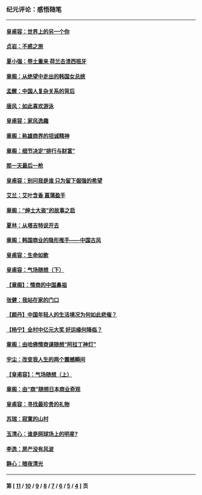 ### 纪元评论：感悟随笔
---
#### [皇甫容：世界上的另一个你](../../pages/nsc1035/n4178771.md) 
#### [贞岩：不惑之旅](../../pages/nsc1035/n4178760.md) 
#### [夏小强：卷土重来 荷兰击溃西班牙](../../pages/nsc1035/n4177941.md) 
#### [章阁：从绝望中走出的韩国女总统](../../pages/nsc1035/n4177739.md) 
#### [孟醒：中国人复杂关系的背后](../../pages/nsc1035/n4177508.md) 
#### [唐风：如此喜欢游泳](../../pages/nsc1035/n4176715.md) 
#### [皇甫容：家风逸趣](../../pages/nsc1035/n4175519.md) 
#### [章阁：称雄商界的坦诚精神](../../pages/nsc1035/n4175498.md) 
#### [章阁：细节决定“排行与财富”](../../pages/nsc1035/n4171188.md) 
#### [那一天最后一枪](../../pages/nsc1035/n4170426.md) 
#### [皇甫容：别问我是谁 只为留下倔强的希望](../../pages/nsc1035/n4169960.md) 
#### [艾兰：艾叶含香 菖蒲盈手](../../pages/nsc1035/n4168374.md) 
#### [章阁：“绅士大盗”的故事之启](../../pages/nsc1035/n4168219.md) 
#### [夏林：从塔吉特说开去](../../pages/nsc1035/n4167803.md) 
#### [章阁：韩国商业的隐形推手——中国古风](../../pages/nsc1035/n4165829.md) 
#### [皇甫容：生命如歌](../../pages/nsc1035/n4165519.md) 
#### [皇甫容：气场随想（下）](../../pages/nsc1035/n4164720.md) 
#### [【章阁】：情商的中国鼻祖](../../pages/nsc1035/n4164717.md) 
#### [张健：我站在家的门口](../../pages/nsc1035/n4163925.md) 
#### [【颜丹】中国年轻人的生活境况为何如此悲催？](../../pages/nsc1035/n4163875.md) 
#### [【杨宁】全村中亿元大奖 好运缘何降临？](../../pages/nsc1035/n4160198.md) 
#### [章阁：由哈佛情商课随想“阿拉丁神灯”](../../pages/nsc1035/n4159730.md) 
#### [宇尘：改变我人生的两个震撼瞬间](../../pages/nsc1035/n4159455.md) 
#### [【皇甫容】：气场随想（上）](../../pages/nsc1035/n4159369.md) 
#### [章阁：由“商”随想日本商业奇观](../../pages/nsc1035/n4158073.md) 
#### [皇甫容：寻找最珍贵的礼物](../../pages/nsc1035/n4158064.md) 
#### [苏瑞：寂寞的山村](../../pages/nsc1035/n4156740.md) 
#### [玉清心：谁是网球场上的明星?](../../pages/nsc1035/n4156749.md) 
#### [李逸：房产没有风波](../../pages/nsc1035/n4156377.md) 
#### [静心：暗夜清光](../../pages/nsc1035/n4155559.md) 

---
#### 第 [ [11](./11.md) / [10](./10.md) / [9](./9.md) / [8](./8.md) / [7](./7.md) / [6](./6.md) / [5](./5.md) / [4](./4.md) ] 页
